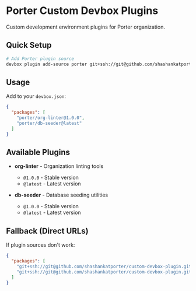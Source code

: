 # Porter Custom Devbox Plugins

Custom development environment plugins for Porter organization.

## Quick Setup

```bash
# Add Porter plugin source
devbox plugin add-source porter git+ssh://git@github.com/shashankatporter/custom-devbox-plugin.git
```

## Usage

Add to your `devbox.json`:

```json
{
  "packages": [
    "porter/org-linter@1.0.0",
    "porter/db-seeder@latest"
  ]
}
```

## Available Plugins

- **org-linter** - Organization linting tools
  - `@1.0.0` - Stable version
  - `@latest` - Latest version

- **db-seeder** - Database seeding utilities  
  - `@1.0.0` - Stable version
  - `@latest` - Latest version

## Fallback (Direct URLs)

If plugin sources don't work:

```json
{
  "packages": [
    "git+ssh://git@github.com/shashankatporter/custom-devbox-plugin.git#org-linter-v1-0-0",
    "git+ssh://git@github.com/shashankatporter/custom-devbox-plugin.git#db-seeder"
  ]
}
```
